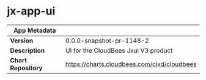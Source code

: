 # jx-app-ui

|App Metadata||
|---|---|
| **Version** | 0.0.0-snapshot-pr-1148-2 |
| **Description** | UI for the CloudBees Jxui V3 product |
| **Chart Repository** | https://charts.cloudbees.com/cjxd/cloudbees |
